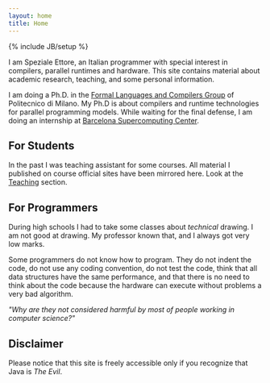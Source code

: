 ```yaml
---
layout: home
title: Home
---
```

{% include JB/setup %}

I am Speziale Ettore, an Italian programmer with special interest in compilers, parallel runtimes and hardware.
This site contains material about academic research, teaching, and some personal information.

I am doing a Ph.D. in the [Formal Languages and Compilers Group][www/flac] of Politecnico di Milano.
My Ph.D is about compilers and runtime technologies for parallel programming models.
While waiting for the final defense, I am doing an internship at [Barcelona Supercomputing Center][www/bsc].

For Students
------------

In the past I was teaching assistant for some courses.
All material I published on course official sites have been mirrored here.
Look at the [Teaching](teaching/index.html) section.

For Programmers
---------------

During high schools I had to take some classes about _technical_ drawing.
I am not good at drawing.
My professor known that, and I always got very low marks.

Some programmers do not know how to program.
They do not indent the code, do not use any coding convention, do not test the code, think that all data structures have the same performance, and that there is no need to think about the code because the hardware can execute without problems a very bad algorithm.

_"Why are they not considered harmful by most of people working in computer science?"_

Disclaimer
----------

Please notice that this site is freely accessible only if you recognize that Java is _The Evil_.

[www/flac]: http://compilergroup.elet.polimi.it
[www/bsc]: http://www.bsc.es
